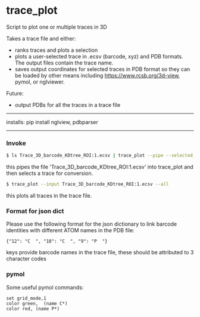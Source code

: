 # trace_plot

Script to plot one or multiple traces in 3D

Takes a trace file and either:

- ranks traces and plots a selection
- plots a user-selected trace in .ecsv (barcode, xyz) and PDB formats. The output files contain the trace name.
- saves output coordinates for selected traces in PDB format so they can be loaded by other means
     including https://www.rcsb.org/3d-view, pymol, or nglviewer.

Future:

- output PDBs for all the traces in a trace file

--------
installs:
    pip install nglview, pdbparser

--------
### Invoke

```bash
$ ls Trace_3D_barcode_KDtree_ROI:1.ecsv | trace_plot --pipe --selected_trace 5b1e6f89-0362-4312-a7ed-fc55ae98a0a5
```

this pipes the file 'Trace_3D_barcode_KDtree_ROI:1.ecsv' into trace_plot and then selects a trace for conversion.

```bash
$ trace_plot --input Trace_3D_barcode_KDtree_ROI:1.ecsv --all
```

this plots all traces in the trace file.



### Format for json dict

Please use the following format for the json dictionary to link barcode identities with different ATOM names in the PDB file:

```{"12": "C  ", "18": "C  ", "9": "P  "}```

keys provide barcode names in the trace file, these should be attributed to 3 character codes



### pymol

Some useful pymol commands:


```
set grid_mode,1
color green,  (name C*)
color red, (name P*)
```

